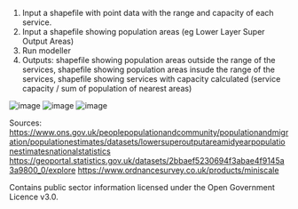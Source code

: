 1. Input a shapefile with point data with the range and capacity of each service.
2. Input a shapefile showing population areas (eg Lower Layer Super Output Areas)
3. Run modeller
4. Outputs: shapefile showing population areas outside the range of the services, shapefile showing population areas insude the range of the services, shapefile showing services with capacity calculated (service capacity / sum of population of nearest areas)

![image](https://github.com/user-attachments/assets/ed92bc3b-61c1-43b4-a0d3-6cd5c3012182)
![image](https://github.com/user-attachments/assets/db2810c1-b66c-4930-b323-7ad15f2c2088)
![image](https://github.com/user-attachments/assets/8cca9dca-7c9a-42ae-a760-facc8668cccb)




Sources:
https://www.ons.gov.uk/peoplepopulationandcommunity/populationandmigration/populationestimates/datasets/lowersuperoutputareamidyearpopulationestimatesnationalstatistics
https://geoportal.statistics.gov.uk/datasets/2bbaef5230694f3abae4f9145a3a9800_0/explore
https://www.ordnancesurvey.co.uk/products/miniscale


Contains public sector information licensed under the Open Government Licence v3.0.
